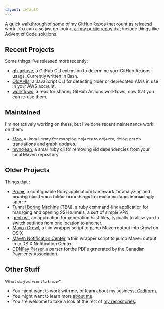 ```yaml
---
layout: default
---
```

A quick walkthrough of some of my GitHub Repos that count as releaesd work. You can also just go look at [all my public repos](https://github.com/geoffreywiseman?tab=repositories) that include things like Advent of Code solutions.

## Recent Projects

Some things I've released more recently:
- [gh-actuse](https://github.com/geoffreywiseman/gh-actuse), a GitHub CLI extension to determine your GitHub Actions usage. Currently written in Bash.
- [OldAMIs](https://github.com/geoffreywiseman/oldamis), a JavaScript CLI for detecting older or deprecated AMIs in use in your AWS account.
- [workflows](https://github.com/geoffreywiseman/workflows), a repo for sharing GitHub Actions workflows, now that you can re-use them.

## Maintained

I'm not actively working on these, but I've done recent maintenance work on them:
- [Moo](http://geoffreywiseman.github.io/Moo), a Java library for mapping objects to objects, doing graph translations and graph updates.
- [mvnclean](https://github.com/geoffreywiseman/mvnclean), a small ruby cli for removing old dependencies from your local Maven repository


## Older Projects

Things that :

- [Prune](http://geoffreywiseman.github.io/prune/), a configurable Ruby application/framework for analyzing and pruning files from a folder to do things like make backups increasingly sparse.
- [Tunnel Boring Machine](http://geoffreywiseman.github.io/tunnel-boring-machine/) (TBM), a ruby command-line application for managing and opening SSH tunnels, a sort of simple VPN.
- [genhost](https://github.com/geoffreywiseman/genhost), an application for generating host files, typically to allow you to switch settings from one location to another.
- [Maven Growl](https://github.com/geoffreywiseman/maven-growl), a thin wrapper script to pump Maven output into Growl on OS X.
- [Maven Notification Center](https://github.com/geoffreywiseman/maven-notification-center), a thin wrapper script to pump Maven output in to OS X Notification Center.
- [CDNPay Parser](https://github.com/geoffreywiseman/cdnpay-parser), a parser for the PDFs generated by the Canadian Payments Association.

## Other Stuff

What do you want to know?

- You might want to work with me, or learn about my business, [Codiform](http://www.codiform.com).
- You might want to learn more [about me](http://geoffreywiseman.ca).
- You are welcome to take a look at the rest of [my repositories](http://github.com/geoffreywiseman/).
